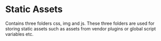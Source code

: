 
# Static Assets

Contains three folders css, img and js. These three folders are used for
storing static assets such as assets from vendor plugins or global script
variables etc.